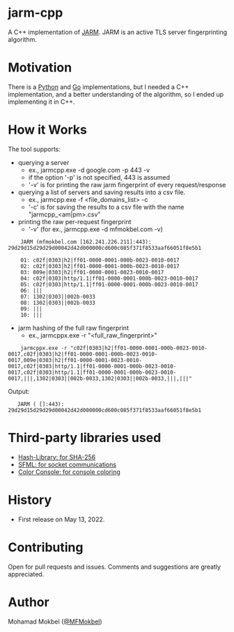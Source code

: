 # jarm-cpp

A C++ implementation of [JARM](https://engineering.salesforce.com/easily-identify-malicious-servers-on-the-internet-with-jarm-e095edac525a). JARM is an active TLS server fingerprinting algorithm.

# Motivation

There is a [Python](https://github.com/salesforce/jarm) and [Go](https://github.com/RumbleDiscovery/jarm-go) implementations, but I needed a C++ implementation, and a better understanding of the algorithm, so I ended up implementing it in C++.

# How it Works

The tool supports:
* querying a server
  - ex., jarmcpp.exe -d google.com -p 443 -v
  - if the option '-p' is not specified, 443 is assumed
  - '-v' is for printing the raw jarm fingerprint of every request/response
* querying a list of servers and saving results into a csv file.
  - ex., jarmcpp.exe -f <file_domains_list> -c
  - '-c' is for saving the results to a csv file with the name "jarmcpp_<date>_<time>_<am|pm>.csv"
* printing the raw per-request fingerprint
   - '-v' (for ex., jarmcpp.exe -d mfmokbel.com -v)
``` 
    JARM (mfmokbel.com [162.241.226.211]:443): 29d29d15d29d29d00042d42d000000cd600c085f371f8533aaf66051f8e5b1

    01: c02f|0303|h2|ff01-0000-0001-000b-0023-0010-0017
    02: c02f|0303|h2|ff01-0000-0001-000b-0023-0010-0017
    03: 009e|0303|h2|ff01-0000-0001-0023-0010-0017
    04: c02f|0303|http/1.1|ff01-0000-0001-000b-0023-0010-0017
    05: c02f|0303|http/1.1|ff01-0000-0001-000b-0023-0010-0017
    06: |||
    07: 1302|0303||002b-0033
    08: 1302|0303||002b-0033
    09: |||
    10: |||
```
* jarm hashing of the full raw fingerprint
  - ex., jarmcppx.exe -r "<full_raw_fingerprint>"
``` 
    jarmcppx.exe -r "c02f|0303|h2|ff01-0000-0001-000b-0023-0010-0017,c02f|0303|h2|ff01-0000-0001-000b-0023-0010-0017,009e|0303|h2|ff01-0000-0001-0023-0010-0017,c02f|0303|http/1.1|ff01-0000-0001-000b-0023-0010-0017,c02f|0303|http/1.1|ff01-0000-0001-000b-0023-0010-0017,|||,1302|0303||002b-0033,1302|0303||002b-0033,|||,|||" 
```
 Output:
 ```
    JARM ( []:443): 29d29d15d29d29d00042d42d000000cd600c085f371f8533aaf66051f8e5b1
 ```
# Third-party libraries used

- [Hash-Library: for SHA-256](https://github.com/stbrumme/hash-library)
- [SFML: for socket communications](https://www.sfml-dev.org/index.php)
- [Color Console: for console coloring](https://github.com/imfl/color-console)
 
# History
 
 - First release on May 13, 2022.
 
# Contributing

Open for pull requests and issues. Comments and suggestions are greatly appreciated.

# Author

Mohamad Mokbel ([@MFMokbel](https://twitter.com/MFMokbel))
